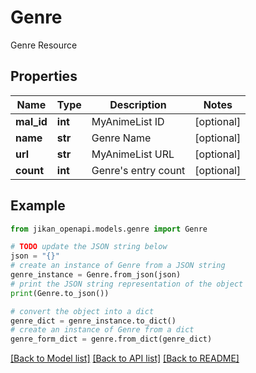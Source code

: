 # Genre

Genre Resource

## Properties

Name | Type | Description | Notes
------------ | ------------- | ------------- | -------------
**mal_id** | **int** | MyAnimeList ID | [optional] 
**name** | **str** | Genre Name | [optional] 
**url** | **str** | MyAnimeList URL | [optional] 
**count** | **int** | Genre&#39;s entry count | [optional] 

## Example

```python
from jikan_openapi.models.genre import Genre

# TODO update the JSON string below
json = "{}"
# create an instance of Genre from a JSON string
genre_instance = Genre.from_json(json)
# print the JSON string representation of the object
print(Genre.to_json())

# convert the object into a dict
genre_dict = genre_instance.to_dict()
# create an instance of Genre from a dict
genre_form_dict = genre.from_dict(genre_dict)
```
[[Back to Model list]](../README.md#documentation-for-models) [[Back to API list]](../README.md#documentation-for-api-endpoints) [[Back to README]](../README.md)


